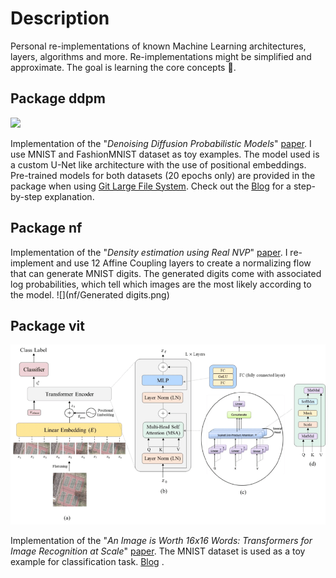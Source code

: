 # Description

Personal re-implementations of known Machine Learning architectures, layers, algorithms and more.
Re-implementations might be simplified and approximate. The goal is learning the core concepts 🙂.

## Package ddpm

<img src="./ddpm/both.gif" />

Implementation of the "_Denoising Diffusion Probabilistic Models_" [paper](https://arxiv.org/abs/2006.11239).
I use MNIST and FashionMNIST dataset as toy examples. The model used is a custom U-Net like architecture with the use of
positional embeddings.
Pre-trained models for both datasets (20 epochs only) are provided in the package when
using [Git Large File System](https://git-lfs.github.com/).
Check out the [Blog](https://medium.com/mlearning-ai/enerating-images-with-ddpms-a-pytorch-implementation-cef5a2ba8cb1)
for a step-by-step explanation.

## Package nf

Implementation of the "_Density estimation using Real NVP_" [paper](https://arxiv.org/abs/1605.08803).
I re-implement and use 12 Affine Coupling layers to create a normalizing flow that can generate MNIST digits.
The generated digits come with associated log probabilities, which tell which images are the most likely according to
the model.
![](nf/Generated digits.png)

## Package vit

<img src="./vit/architecture.png" />

Implementation of the "_An Image is Worth 16x16 Words: Transformers for Image Recognition at
Scale_" [paper](https://openreview.net/forum?id=YicbFdNTTy).
The MNIST dataset is used as a toy example for classification
task. [Blog](https://medium.com/mlearning-ai/vision-transformers-from-scratch-pytorch-a-step-by-step-guide-96c3313c2e0c)
. 
